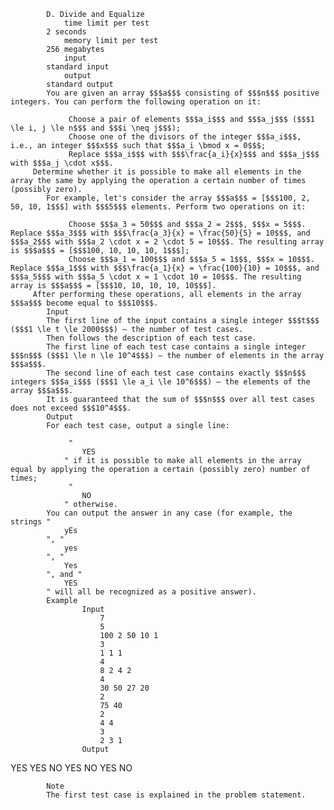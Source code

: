 			D. Divide and Equalize
				time limit per test
			2 seconds
				memory limit per test
			256 megabytes
				input
			standard input
				output
			standard output
			You are given an array $$$a$$$ consisting of $$$n$$$ positive integers. You can perform the following operation on it: 
			 
				 Choose a pair of elements $$$a_i$$$ and $$$a_j$$$ ($$$1 \le i, j \le n$$$ and $$$i \neq j$$$); 
				 Choose one of the divisors of the integer $$$a_i$$$, i.e., an integer $$$x$$$ such that $$$a_i \bmod x = 0$$$; 
				 Replace $$$a_i$$$ with $$$\frac{a_i}{x}$$$ and $$$a_j$$$ with $$$a_j \cdot x$$$. 
		 Determine whether it is possible to make all elements in the array the same by applying the operation a certain number of times (possibly zero).
			For example, let's consider the array $$$a$$$ = [$$$100, 2, 50, 10, 1$$$] with $$$5$$$ elements. Perform two operations on it: 
			 
				 Choose $$$a_3 = 50$$$ and $$$a_2 = 2$$$, $$$x = 5$$$. Replace $$$a_3$$$ with $$$\frac{a_3}{x} = \frac{50}{5} = 10$$$, and $$$a_2$$$ with $$$a_2 \cdot x = 2 \cdot 5 = 10$$$. The resulting array is $$$a$$$ = [$$$100, 10, 10, 10, 1$$$]; 
				 Choose $$$a_1 = 100$$$ and $$$a_5 = 1$$$, $$$x = 10$$$. Replace $$$a_1$$$ with $$$\frac{a_1}{x} = \frac{100}{10} = 10$$$, and $$$a_5$$$ with $$$a_5 \cdot x = 1 \cdot 10 = 10$$$. The resulting array is $$$a$$$ = [$$$10, 10, 10, 10, 10$$$]. 
		 After performing these operations, all elements in the array $$$a$$$ become equal to $$$10$$$.
			Input
			The first line of the input contains a single integer $$$t$$$ ($$$1 \le t \le 2000$$$) — the number of test cases.
			Then follows the description of each test case.
			The first line of each test case contains a single integer $$$n$$$ ($$$1 \le n \le 10^4$$$) — the number of elements in the array $$$a$$$.
			The second line of each test case contains exactly $$$n$$$ integers $$$a_i$$$ ($$$1 \le a_i \le 10^6$$$) — the elements of the array $$$a$$$.
			It is guaranteed that the sum of $$$n$$$ over all test cases does not exceed $$$10^4$$$.
			Output
			For each test case, output a single line: 
			 
				 "
					YES
				" if it is possible to make all elements in the array equal by applying the operation a certain (possibly zero) number of times; 
				 "
					NO
				" otherwise. 
			You can output the answer in any case (for example, the strings "
				yEs
			", "
				yes
			", "
				Yes
			", and "
				YES
			" will all be recognized as a positive answer).
			Example
					Input
						7
						5
						100 2 50 10 1
						3
						1 1 1
						4
						8 2 4 2
						4
						30 50 27 20
						2
						75 40
						2
						4 4
						3
						2 3 1
					Output
					
YES
YES
NO
YES
NO
YES
NO

			Note
			The first test case is explained in the problem statement.
